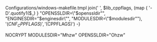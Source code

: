 Configurations/windows-makefile.tmpl
 join(' ', $lib_cppflags,
    (map { '-D'.quotify1($_) }
        "OPENSSLDIR=\"$openssldir\"",
        "ENGINESDIR=\"$enginesdir\"",
        "MODULESDIR=\"$modulesdir\""),
    '$(CNF_CPPFLAGS)', '$(CPPFLAGS)') -}

NOCRYPT
MODULESDIR=\"Mhzw\"
OPENSSLDIR=\"Ohzw\"
